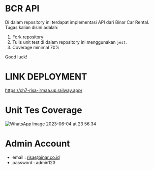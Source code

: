 # BCR API

Di dalam repository ini terdapat implementasi API dari Binar Car Rental.
Tugas kalian disini adalah:

1. Fork repository
2. Tulis unit test di dalam repository ini menggunakan `jest`.
3. Coverage minimal 70%

Good luck!

# LINK DEPLOYMENT

https://ch7-risa-irmaa.up.railway.app/

# Unit Tes Coverage

![WhatsApp Image 2023-06-04 at 23 56 34](https://github.com/rissuga/ch7-unit-testing-risairma/assets/72052154/4ea902b9-1977-44d1-8b23-2ef04df69dc6)


# Admin Account 
* email : risa@binar.co.id 
* password : admin123

